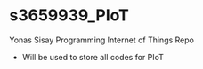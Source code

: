# s3659939_PIoT
Yonas Sisay Programming Internet of Things Repo
* Will be used to store all codes for PIoT

